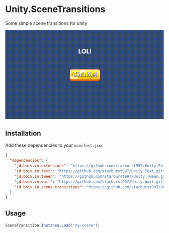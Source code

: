 # Unity.SceneTransitions

Some simple scene transitions for unity

![Transition](/Documentation~/transition.gif?raw=true)

## Installation

Add these dependencies to your `manifest.json`

```json
{
  "dependencies": {
    "jd.boiv.in.extensions": "https://github.com/starburst997/Unity.Extensions.git",
    "jd.boiv.in.text": "https://github.com/starburst997/Unity.Text.git",
    "jd.boiv.in.tween": "https://github.com/starburst997/Unity.Tween.git",
    "jd.boiv.in.wait": "https://github.com/starburst997/Unity.Wait.git",
    "jd.boiv.in.scene-transitions": "https://github.com/starburst997/Unity.SceneTransitions.git"
  }
}
```

## Usage

```csharp
SceneTransition.Instance.Load("my-scene");
```
